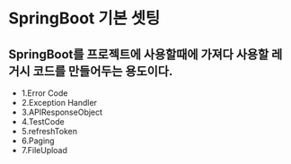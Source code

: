 # SpringBoot 기본 셋팅

 ## SpringBoot를 프로젝트에 사용할때에 가져다 사용할 레거시 코드를 만들어두는 용도이다.
 
 - 1.Error Code <br>
 - 2.Exception Handler<br>
 - 3.APIResponseObject<br>
 - 4.TestCode<br>
 - 5.refreshToken<br>
 - 6.Paging<br>
 - 7.FileUpload<br>
